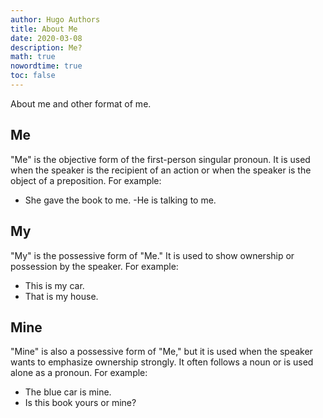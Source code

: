 ```yaml
---
author: Hugo Authors
title: About Me
date: 2020-03-08
description: Me?
math: true
nowordtime: true
toc: false
---
```


About me and other format of me.

## Me

"Me" is the objective form of the first-person singular pronoun. It is used when the speaker is the recipient of an action or when the speaker is the object of a preposition. For example:
- She gave the book to me.
 -He is talking to me.

## My 

"My" is the possessive form of "Me." It is used to show ownership or possession by the speaker. For example:
- This is my car.
- That is my house.

## Mine

"Mine" is also a possessive form of "Me," but it is used when the speaker wants to emphasize ownership strongly. It often follows a noun or is used alone as a pronoun. For example:
- The blue car is mine.
- Is this book yours or mine?